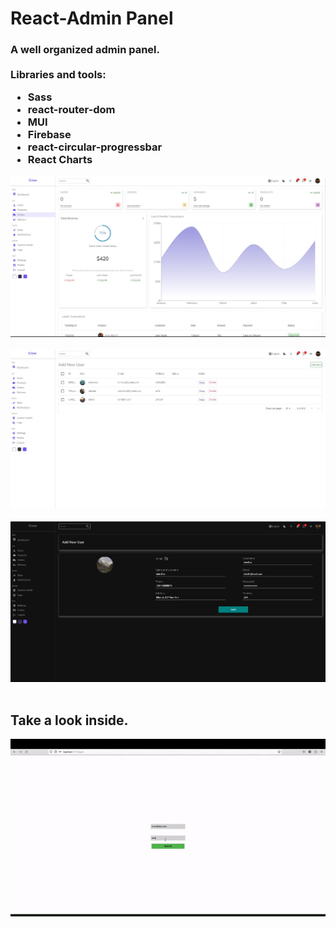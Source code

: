 # React-Admin Panel

<h3> 
  A well organized admin panel.
 <br/>
 <br/>
Libraries and tools:
 <ul>
  <li>Sass</li>
  
  <li>react-router-dom</li>
  
  <li>MUI</li>
  
  <li>Firebase</li>
  
  <li>
  react-circular-progressbar</li>
  
  <li>
 React Charts</li>
 </ul>
</h3>
<p class="center">
<img alt="" src="https://github.com/hasanarpat/react-admin-panel/blob/master/public/Capture.JPG"/>
<br/>
 <br/>
<img alt="" src="https://github.com/hasanarpat/react-admin-panel/blob/master/public/Capture2.JPG"/>
<br/><br/>
  
<img alt="" src="https://github.com/hasanarpat/react-admin-panel/blob/master/public/Capture3.JPG"/>
<br/><br/>
<h2> Take a look inside.</h2>

<img alt="" src="https://github.com/hasanarpat/react-admin-panel/blob/master/public/gif.gif"/>
</p>
